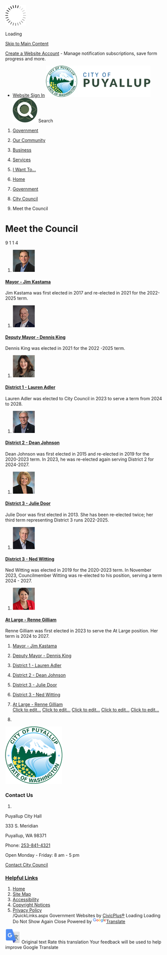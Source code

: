   ![Loading](images/7f17ec08046f6b08ff87df8580175ee830a4bc0076127d6a9d7e5a0f0193669c.gif) 

Loading

  [Skip to Main Content](https://www.cityofpuyallup.org/633/Meet-the-Council#cc380c4b0f-a4af-4141-997a-19a1da6d6f3e)  

 [Create a Website Account](https://www.cityofpuyallup.org/MyAccount/ProfileCreate)  - Manage notification subscriptions, save form progress and more.    

 *  [Website Sign In](https://www.cityofpuyallup.org/MyAccount) 
  [![Homepage](images/cb40a14f06a1baaf2e75143c37e500f51081c1057078be8d498af4a9aab114e6)](https://www.cityofpuyallup.org/633/Meet-the-Council)   [![Search Button](images/4b95f556c984cba4b89679babbf2512e4f9f992815b4e99e7d19b037b0205833)](https://www.cityofpuyallup.org/Search/Results) Search 

 1.  [Government](https://www.cityofpuyallup.org/27/Government) 
 1.  [Our Community](https://www.cityofpuyallup.org/31/Our-Community) 
 1.  [Business](https://www.cityofpuyallup.org/35/Business) 
 1.  [Services](https://www.cityofpuyallup.org/101/Services) 
 1.  [I Want To...](https://www.cityofpuyallup.org/9/I-Want-To) 

 1.  [Home](https://www.cityofpuyallup.org/633/Meet-the-Council) 
 1.  [Government](https://www.cityofpuyallup.org/27/Government) 
 1.  [City Council](https://www.cityofpuyallup.org/631/City-Council) 
 1. Meet the Council

# Meet the Council

 9 1 1 4 

 1.  ![Mayor - Jim Kastama](images/88e813fdbdea3e8b4e880bb263ab330430574c18311aaf6301b034daa9a862e6)    

####  [Mayor - Jim Kastama](https://www.cityofpuyallup.org/634/Mayor---Jim-Kastama)    

Jim Kastama was first elected in 2017 and re-elected in 2021 for the 2022-2025 term.   

 1.  ![Deputy Mayor - Dennis King](images/7f7ba708d85f53aad1968eb228a5b9fbf5bd5f4efe6e46bd6bef332387ad818a)    

####  [Deputy Mayor - Dennis King](https://www.cityofpuyallup.org/638/Deputy-Mayor---Dennis-King)    

Dennis King was elected in 2021 for the 2022 -2025 term.   

 1.  ![District 1 - Lauren Adler](images/9b4aecb6f918d31f1b084fbb100a29f0f63c3f065b3a516eb3fdee8b664e5a57)    

####  [District 1 - Lauren Adler](https://www.cityofpuyallup.org/635/District-1---Lauren-Adler)    

Lauren Adler was elected to City Council in 2023 to serve a term from 2024 to 2028.   

 1.  ![District 2 - Dean Johnson](images/0b4c260dd9d309e29115bac2dba84ccf3017c98ebadf61b161a65ca81ca0e410)    

####  [District 2 - Dean Johnson](https://www.cityofpuyallup.org/671/District-2---Dean-Johnson)    

Dean Johnson was first elected in 2015 and re-elected in 2019 for the 2020-2023 term. In 2023, he was re-elected again serving District 2 for 2024-2027.   

 1.  ![District 3 - Julie Door](images/4b7205aadad11f22e3008d3b3d0013c44d235324a63a2640ab3925093a32deaa)    

####  [District 3 - Julie Door](https://www.cityofpuyallup.org/666/District-3---Julie-Door)    

Julie Door was first elected in 2013. She has been re-elected twice; her third term representing District 3 runs 2022-2025.   

 1.  ![District 3 - Ned Witting](images/e9464fe14b155b8790e789807788b9566d9b2935fd4ef4b8e97d4cf25ff0d475)    

####  [District 3 - Ned Witting](https://www.cityofpuyallup.org/669/District-3---Ned-Witting)    

Ned Witting was elected in 2019 for the 2020-2023 term. In November 2023, Councilmember Witting was re-elected to his position, serving a term 2024 - 2027.   

 1.  ![At Large - Renne Gilliam](images/0f1839d6cc617c62e3fb7bf096c3ab06c4e9e0ab3fecfb72f41b11ec36e3aef1)    

####  [At Large - Renne Gilliam](https://www.cityofpuyallup.org/665/At-Large---Renne-Gilliam)    

Renne Gilliam was first elected in 2023 to serve the At Large position. Her term is 2024 to 2027.   

 1.   [Mayor - Jim Kastama](https://www.cityofpuyallup.org/634/Mayor---Jim-Kastama)  
 1.   [Deputy Mayor - Dennis King](https://www.cityofpuyallup.org/638/Deputy-Mayor---Dennis-King)  
 1.   [District 1 - Lauren Adler](https://www.cityofpuyallup.org/635/District-1---Lauren-Adler)  
 1.   [District 2 - Dean Johnson](https://www.cityofpuyallup.org/671/District-2---Dean-Johnson)  
 1.   [District 3 - Julie Door](https://www.cityofpuyallup.org/666/District-3---Julie-Door)  
 1.   [District 3 - Ned Witting](https://www.cityofpuyallup.org/669/District-3---Ned-Witting)  
 1.   [At Large - Renne Gilliam](https://www.cityofpuyallup.org/665/At-Large---Renne-Gilliam)  
  [Click to edit...](https://www.cityofpuyallup.org/633/Meet-the-Council)   [Click to edit...](https://www.facebook.com/PuyallupGov)   [Click to edit...](https://twitter.com/PuyallupGov)   [Click to edit...](https://www.instagram.com/puyallupgov)   [Click to edit...](https://www.youtube.com/channel/UCWyCf7gRu9EdyGcptKeYd_Q)  

 1.    

 ![City of Puyallup Logo](images/e696cace5aba498cc321ac5836d50937ea2debf675026f642a108b96a2dda46b)    

### Contact Us

 1.    

Puyallup City Hall   

333 S. Meridian   

Puyallup, WA 98371   

Phone:  [253-841-4321]()    

Open Monday - Friday: 8 am - 5 pm   

 [Contact City Council](https://www.cityofpuyallup.org/633/Meet-the-Council)    

###  [Helpful Links](https://www.cityofpuyallup.org/QuickLinks.aspx?CID=153) 

 1.  [Home](https://www.cityofpuyallup.org/633/Meet-the-Council)  
 1.  [Site Map](https://www.cityofpuyallup.org/sitemap)  
 1.  [Accessibility](https://www.cityofpuyallup.org/accessibility)  
 1.  [Copyright Notices](https://www.cityofpuyallup.org/site/copyright)  
 1.  [Privacy Policy](https://www.cityofpuyallup.org/privacy)  
 /QuickLinks.aspx Government Websites by [CivicPlus®](https://connect.civicplus.com/referral)  Loading Loading Do Not Show Again Close Powered by  [![Google Translate](images/3f3f3a8d0882c4edd13c1755632554f3042dd0f45af91da1e753b94d76c2513f.png)Translate](https://translate.google.com)  

  ![](images/13a949374212f668e5cb41968b00a15c585519968fe4f6c7f4975d235370f0d0.svg)  Original text Rate this translation Your feedback will be used to help improve Google Translate 